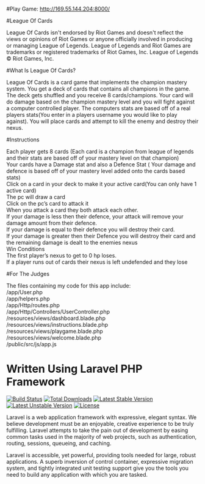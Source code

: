 #Play Game: 
http://169.55.144.204:8000/

#League Of Cards

League Of Cards isn't endorsed by Riot Games and doesn't reflect the views or opinions of Riot Games or anyone officially involved in producing or managing League of Legends. League of Legends and Riot Games are trademarks or registered trademarks of Riot Games, Inc. League of Legends © Riot Games, Inc.

#What Is League Of Cards?

League Of Cards is a card game that implements the champion mastery system. You get a deck of cards that contains all champions in the game. The deck gets shuffled and you receive 8 cards/champions. Your card will do damage based on the champion mastery level and you will fight against a computer controlled player. The computers stats are based off of a real players stats(You enter in a players username you would like to play against). You will place cards and attempt to kill the enemy and destroy their nexus.

#Instructions

Each player gets 8 cards (Each card is a champion from league of legends and their stats are based off of your mastery level on that champion) <br />
Your cards have a Damage stat and also a Defence Stat ( Your damage and defence is based off of your mastery level added onto the cards based stats)  <br />
Click on a card in your deck to make it your active card(You can only have 1 active card)<br />
The pc will draw a card <br />
Click on the pc’s card to attack it <br />
When you attack a card they both attack each other.  <br />
If your damage is less then their defence, your attack will remove your damage amount from their defence. <br />
If your damage is equal to their defence you will destroy their card. <br />
If your damage is greater then their Defence you will destroy their card and the remaining damage is dealt to the enemies nexus <br />
Win Conditions<br />
The first player’s nexus to get to 0 hp loses.<br /> 
If a player runs out of cards their nexus is left undefended and they lose <br />

#For The Judges

The files containing my code for this app include:<br />
/app/User.php<br />
/app/helpers.php<br />
/app/Http/routes.php<br />
/app/Http/Controllers/UserController.php<br />
/resources/views/dashboard.blade.php<br />
/resources/views/instructions.blade.php<br />
/resources/views/playgame.blade.php<br />
/resources/views/welcome.blade.php<br />
/public/src/js/app.js<br />

# Written Using Laravel PHP Framework

[![Build Status](https://travis-ci.org/laravel/framework.svg)](https://travis-ci.org/laravel/framework)
[![Total Downloads](https://poser.pugx.org/laravel/framework/d/total.svg)](https://packagist.org/packages/laravel/framework)
[![Latest Stable Version](https://poser.pugx.org/laravel/framework/v/stable.svg)](https://packagist.org/packages/laravel/framework)
[![Latest Unstable Version](https://poser.pugx.org/laravel/framework/v/unstable.svg)](https://packagist.org/packages/laravel/framework)
[![License](https://poser.pugx.org/laravel/framework/license.svg)](https://packagist.org/packages/laravel/framework)

Laravel is a web application framework with expressive, elegant syntax. We believe development must be an enjoyable, creative experience to be truly fulfilling. Laravel attempts to take the pain out of development by easing common tasks used in the majority of web projects, such as authentication, routing, sessions, queueing, and caching.

Laravel is accessible, yet powerful, providing tools needed for large, robust applications. A superb inversion of control container, expressive migration system, and tightly integrated unit testing support give you the tools you need to build any application with which you are tasked.

